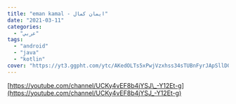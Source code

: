 ```yaml
---
title: "eman kamal - ايمان كمال"
date: "2021-03-11"
categories:
  - "عربي"
tags:
  - "android"
  - "java"
  - "kotlin"
cover: "https://yt3.ggpht.com/ytc/AKedOLTs5xPwjVzxhss34sTUBnFyrJApSllD0pa3oQaOhw=s88-c-k-c0x00ffffff-no-rj"
---
```


[https://youtube.com/channel/UCKy4vEF8b4jYSJ\_-Y12Et-g](https://youtube.com/channel/UCKy4vEF8b4jYSJ_-Y12Et-g)
